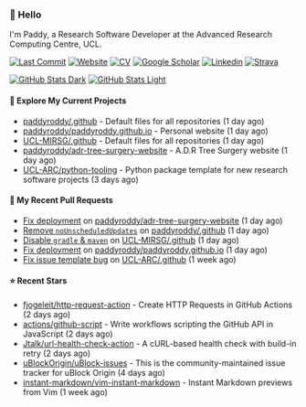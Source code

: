 ### 👋 Hello

I'm Paddy, a Research Software Developer at the Advanced Research Computing
Centre, UCL.

[![Last Commit](https://img.shields.io/github/last-commit/paddyroddy/paddyroddy/main?label=updated)](https://github.com/paddyroddy)
[![Website](https://img.shields.io/badge/GitHub%20Pages-222?logo=githubpages&logoColor=fff&style=for-the-badge&style=flat)](https://paddyroddy.github.io)
[![CV](https://img.shields.io/badge/CV-PDF-pink.svg)](https://paddyroddy.github.io/cv)
[![Google Scholar](https://img.shields.io/badge/Google%20Scholar-4285F4?logo=googlescholar&logoColor=fff&style=for-the-badge&style=flat)](https://scholar.google.com/citations?user=OFigHUwAAAAJ)
[![Linkedin](https://img.shields.io/badge/LinkedIn-0A66C2?logo=linkedin&logoColor=fff&style=for-the-badge&style=flat)](https://www.linkedin.com/in/patrickjamesroddy)
[![Strava](https://img.shields.io/badge/Strava-FC4C02?style=for-the-badge&logo=strava&logoColor=white&style=flat)](https://www.strava.com/athletes/patrick_roddy)

[![GitHub Stats Dark](https://github-readme-stats-paddyroddy.vercel.app/api?username=paddyroddy&disable_animations=true&hide_border=true&hide_title=true&include_all_commits=true&rank_icon=github&show=prs_merged,reviews&show_icons=true&theme=tokyonight)](https://github.com/paddyroddy/paddyroddy#gh-dark-mode-only)
[![GitHub Stats Light](https://github-readme-stats-paddyroddy.vercel.app/api?username=paddyroddy&disable_animations=true&hide_border=true&hide_title=true&include_all_commits=true&rank_icon=github&show=prs_merged,reviews&show_icons=true&theme=default)](https://github.com/paddyroddy/paddyroddy#gh-light-mode-only)

#### 👷 Explore My Current Projects

- [paddyroddy/.github](https://github.com/paddyroddy/.github) - Default files for all repositories
  (1 day ago)
- [paddyroddy/paddyroddy.github.io](https://github.com/paddyroddy/paddyroddy.github.io) - Personal website
  (1 day ago)
- [UCL-MIRSG/.github](https://github.com/UCL-MIRSG/.github) - Default files for all repositories
  (1 day ago)
- [paddyroddy/adr-tree-surgery-website](https://github.com/paddyroddy/adr-tree-surgery-website) - A.D.R Tree Surgery website
  (1 day ago)
- [UCL-ARC/python-tooling](https://github.com/UCL-ARC/python-tooling) - Python package template for new research software projects
  (3 days ago)

#### 🔨 My Recent Pull Requests

- [Fix deployment](https://github.com/paddyroddy/adr-tree-surgery-website/pull/55) on [paddyroddy/adr-tree-surgery-website](https://github.com/paddyroddy/adr-tree-surgery-website)
  (1 day ago)
- [Remove `noUnscheduledUpdates`](https://github.com/paddyroddy/.github/pull/189) on [paddyroddy/.github](https://github.com/paddyroddy/.github)
  (1 day ago)
- [Disable `gradle` &amp; `maven`](https://github.com/UCL-MIRSG/.github/pull/92) on [UCL-MIRSG/.github](https://github.com/UCL-MIRSG/.github)
  (1 day ago)
- [Fix deployment](https://github.com/paddyroddy/paddyroddy.github.io/pull/68) on [paddyroddy/paddyroddy.github.io](https://github.com/paddyroddy/paddyroddy.github.io)
  (1 day ago)
- [Fix issue template bug](https://github.com/UCL-ARC/.github/pull/12) on [UCL-ARC/.github](https://github.com/UCL-ARC/.github)
  (1 week ago)

#### ⭐ Recent Stars

- [fjogeleit/http-request-action](https://github.com/fjogeleit/http-request-action) - Create HTTP Requests in GitHub Actions
  (2 days ago)
- [actions/github-script](https://github.com/actions/github-script) - Write workflows scripting the GitHub API in JavaScript
  (2 days ago)
- [Jtalk/url-health-check-action](https://github.com/Jtalk/url-health-check-action) - A cURL-based health check with build-in retry 
  (2 days ago)
- [uBlockOrigin/uBlock-issues](https://github.com/uBlockOrigin/uBlock-issues) - This is the community-maintained issue tracker for uBlock Origin
  (4 days ago)
- [instant-markdown/vim-instant-markdown](https://github.com/instant-markdown/vim-instant-markdown) - Instant Markdown previews from Vim
  (1 week ago)
